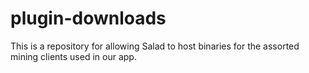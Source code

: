 # plugin-downloads
This is a repository for allowing Salad to host binaries for the assorted mining clients used in our app.
